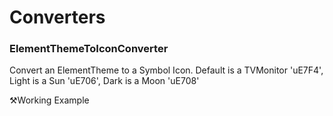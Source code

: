 # Converters
### ElementThemeToIconConverter
Convert an ElementTheme to a Symbol Icon. Default is a TVMonitor 'uE7F4', Light is a Sun 'uE706', Dark is a Moon 'uE708'

⚒️Working Example